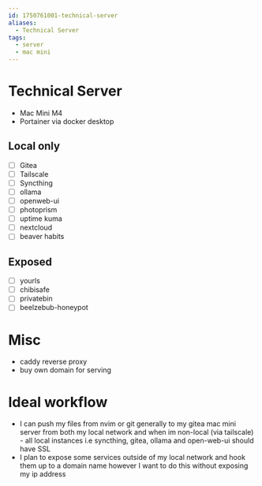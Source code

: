 ```yaml
---
id: 1750761001-technical-server
aliases:
  - Technical Server
tags:
  - server
  - mac mini
---
```


# Technical Server

- Mac Mini M4
- Portainer via docker desktop

## Local only

- [ ] Gitea
- [ ] Tailscale
- [ ] Syncthing
- [ ] ollama
- [ ] openweb-ui
- [ ] photoprism
- [ ] uptime kuma
- [ ] nextcloud
- [ ] beaver habits

## Exposed

- [ ] yourls
- [ ] chibisafe
- [ ] privatebin
- [ ] beelzebub-honeypot

# Misc

- caddy reverse proxy
- buy own domain for serving

# Ideal workflow

- I can push my files from nvim or git generally to my gitea mac mini server from both my local network and when im non-local (via tailscale) - all local instances i.e syncthing, gitea, ollama and open-web-ui should have SSL
- I plan to expose some services outside of my local network and hook them up to a domain name however I want to do this without exposing my ip address
